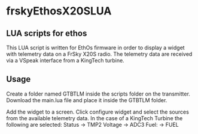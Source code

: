# frskyEthosX20SLUA

## LUA scripts for ethos

This LUA script is written for EthOs firmware in order to display a widget with telemetry data on a FrSky X20S radio.
The telemetry data are received via a VSpeak interface from a KingTech turbine.

## Usage

Create a folder named GTBTLM inside the scripts folder on the transmitter.
Download the main.lua file and place it inside the GTBTLM folder.

Add the widget to a screen. Click configure widget and select the sources from the available telemetry data.
In the case of a KingTech Turbine the following are selected:
Status -> TMP2 
Voltage -> ADC3
Fuel: -> FUEL
